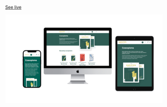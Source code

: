 [See live](https://goofy-visvesvaraya-37c7b0.netlify.app/)

![Website on different devices](mockups.png)
